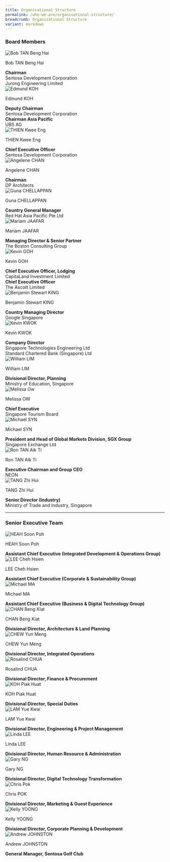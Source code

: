 ```yaml
---
title: Organisational Structure
permalink: /who-we-are/organisational-structure/
breadcrumb: Organisational Structure
variant: markdown
---
```

### **Board Members**
<div class="row">
    <div class="col is-4">
        <img src="/images/who-we-are/organisational-structure/BOD_Bob_Tan_25.png" alt="Bob TAN Beng Hai">
    </div>
    <div class="col is-8">
        <p class="title is-4">Bob TAN Beng Hai</p>
        <strong>Chairman</strong>
        <br> Sentosa Development Corporation
        <br> Jurong Engineering Limited
		</div>
</div>

<div class="row">
    <div class="col is-4">
        <img src="/images/who-we-are/organisational-structure/BOD_Edmund_Koh.png" alt="Edmund KOH">
    </div>
    <div class="col is-8">
        <p class="title is-4">Edmund KOH</p>
        <strong>Deputy Chairman</strong>
        <br> Sentosa Development Corporation
				<br>
			<strong>Chairman Asia Pacific</strong>
        <br> UBS AG
    </div>
</div>

<div class="row">
    <div class="col is-4">
        <img src="/images/who-we-are/organisational-structure/BOD_Thien_Kwee_Eng_25.png" alt="THIEN Kwee Eng">
    </div>
    <div class="col is-8">
        <p class="title is-4">THIEN Kwee Eng</p>
        <strong>Chief Executive Officer</strong>
        <br> Sentosa Development Corporation
    </div>
</div>

<div class="row">
    <div class="col is-4">
        <img src="/images/who-we-are/organisational-structure/BOD_Angelene_Chan_25.jpg" alt="Angelene CHAN">
    </div>
    <div class="col is-8">
        <p class="title is-4">Angelene CHAN</p>
        <strong>Chairman</strong>
        <br> DP Architects
    </div>
</div>

<div class="row">
    <div class="col is-4">
        <img src="/images/who-we-are/organisational-structure/BOD_Guna_Chellapan_25.png" alt="Guna CHELLAPPAN">
    </div>
    <div class="col is-8">
        <p class="title is-4">Guna CHELLAPPAN</p>
        <strong>Country General Manager</strong>
        <br> Red Hat Asia Pacific Pte Ltd
    </div>
</div>

<div class="row">
    <div class="col is-4">
        <img src="/images/who-we-are/organisational-structure/mariam_jaafar.jpg" alt="Mariam JAAFAR">
    </div>
    <div class="col is-8">
        <p class="title is-4">Mariam JAAFAR</p>
        <strong>Managing Director &amp; Senior Partner</strong>
        <br> The Boston Consulting Group
    </div>
</div>

<div class="row">
    <div class="col is-4">
        <img src="/images/who-we-are/organisational-structure/BOD_2025_Kevin_GOH.png" alt="Kevin GOH">
    </div>
    <div class="col is-8">
        <p class="title is-4">Kevin GOH</p>
        <strong>Chief Executive Officer, Lodging</strong>
        <br> CapitaLand Investment Limited
			<br>
			<strong>Chief Executive Officer</strong>
        <br> The Ascott Limited
    </div>
</div>

<div class="row">
    <div class="col is-4">
        <img src="/images/who-we-are/organisational-structure/BOD_Benjamin_King_25.jpg" alt="Benjamin Stewart KING">
    </div>
    <div class="col is-8">
        <p class="title is-4">Benjamin Stewart KING</p>
        <strong>Country Managing Director</strong>
        <br> Google Singapore
    </div>
</div>

<div class="row">
    <div class="col is-4">
        <img src="/images/who-we-are/organisational-structure/bod-kevin-kwok.jpg" alt="Kevin KWOK">
    </div>
    <div class="col is-8">
        <p class="title is-4">Kevin KWOK</p>
        <strong>Company Director</strong>
        <br>Singapore Technologies Engineering Ltd
	   <br>Standard Chartered Bank (Singapore) Ltd
    </div>
</div>

<div class="row">
    <div class="col is-4">
        <img src="/images/who-we-are/organisational-structure/BDD_2025_William_LIM.png" alt="William LIM">
    </div>
    <div class="col is-8">
        <p class="title is-4">William LIM</p>
        <strong>Divisional Director,
Planning</strong>
        <br>Ministry of Education, Singapore
    </div>
</div>

<div class="row">
    <div class="col is-4">
        <img src="/images/who-we-are/organisational-structure/melissa_ow.png" alt="Melissa Ow">
    </div>
    <div class="col is-8">
        <p class="title is-4">Melissa OW</p>
        <strong>Chief Executive</strong>
        <br> Singapore Tourism Board
    </div>
</div>

<div class="row">
    <div class="col is-4">
        <img src="/images/who-we-are/organisational-structure/BOD_Michael_Syn_25.png" alt="Michael SYN">
    </div>
    <div class="col is-8">
        <p class="title is-4">Michael SYN</p>
        <strong>President and Head of Global Markets Division, SGX Group</strong>
        <br> Singapore Exchange Ltd
    </div>
</div>

<div class="row">
    <div class="col is-4">
        <img src="/images/who-we-are/organisational-structure/ron_tan.png" alt="Ron TAN Aik Ti">
    </div>
    <div class="col is-8">
        <p class="title is-4">Ron TAN Aik Ti</p>
        <strong>Executive Chairman and Group CEO</strong>
        <br> NEON 
    </div>
</div>

<div class="row">
    <div class="col is-4">
        <img src="/images/who-we-are/organisational-structure/BOD_2025_TANG_Zhi_Hui.png" alt="TANG Zhi Hui">
    </div>
    <div class="col is-8">
        <p class="title is-4">TANG Zhi Hui</p>
        <strong>Senior Director (Industry)</strong>
        <br> Ministry of Trade and Industry, Singapore 
    </div>
</div>

<hr>
 
### **Senior Executive Team**

<div class="row">
    <div class="col is-4">
        <img src="/images/who-we-are/organisational-structure/SET_Heah_Soon_Poh_25.png" alt="HEAH Soon Poh">
    </div>
    <div class="col is-8">
        <p class="title is-4">HEAH Soon Poh</p>
        <strong>Assistant Chief Executive (Integrated Development &amp; Operations Group)</strong>
    </div>
</div>

<div class="row">
    <div class="col is-4">
        <img src="/images/who-we-are/organisational-structure/SET_Lee_Cheh_Hsien_25.png" alt="LEE Cheh Hsien">
    </div>
    <div class="col is-8">
        <p class="title is-4">LEE Cheh Hsien</p>
			<strong>Assistant Chief Executive (Corporate &amp; Sustainability Group)</strong>
    </div>
</div>


<div class="row">
    <div class="col is-4">
        <img src="/images/who-we-are/organisational-structure/SET_Michael_Ma_25.jpg" alt="Michael MA">
    </div>
    <div class="col is-8">
        <p class="title is-4">Michael MA</p>
        <strong>Assistant Chief Executive (Business &amp; Digital Technology Group)</strong>
    </div>
</div>

<div class="row">
    <div class="col is-4">
        <img src="/images/who-we-are/organisational-structure/SET_Chan_Beng_Kiat_25.png" alt="CHAN Beng Kiat">
    </div>
    <div class="col is-8">
        <p class="title is-4">CHAN Beng Kiat</p>
        <strong>Divisional Director, Architecture &amp; Land Planning</strong>
    </div>
</div>

<div class="row">
    <div class="col is-4">
        <img src="/images/who-we-are/organisational-structure/SET_Chew_Yun_Meng_25.png" alt="CHEW Yun Meng">
    </div>
    <div class="col is-8">
        <p class="title is-4">CHEW Yun Meng</p>
        <strong>Divisional Director, Integrated Operations</strong>
    </div>
</div>

<div class="row">
    <div class="col is-4">
        <img src="/images/who-we-are/organisational-structure/SET_Rosalind_Chua_25.png" alt="Rosalind CHUA">
    </div>
    <div class="col is-8">
        <p class="title is-4">Rosalind CHUA</p>
        <strong>Divisional Director, Finance &amp; Procurement</strong>
    </div>
</div>

<div class="row">
    <div class="col is-4">
        <img src="/images/who-we-are/organisational-structure/SET_Koh_Piak_Huat_25.png" alt="KOH Piak Huat">
    </div>
    <div class="col is-8">
        <p class="title is-4">KOH Piak Huat</p>
        <strong>Divisional Director, Special Duties</strong>
    </div>
</div>

<div class="row">
    <div class="col is-4">
        <img src="/images/who-we-are/organisational-structure/SET_Lam_Yue_Kwai_25.png" alt="LAM Yue Kwai">
    </div>
    <div class="col is-8">
        <p class="title is-4">LAM Yue Kwai</p>
        <strong>Divisional Director, Engineering &amp; Project Management</strong>
    </div>
</div>

<div class="row">
    <div class="col is-4">
        <img src="/images/who-we-are/organisational-structure/SET_Linda_Lee_25.png" alt="Linda LEE">
    </div>
    <div class="col is-8">
        <p class="title is-4">Linda LEE</p>
        <strong>Divisional Director, Human Resource &amp; Administration</strong>
    </div>
</div>

<div class="row">
    <div class="col is-4">
        <img src="/images/who-we-are/organisational-structure/SET_Gary_Ng_25.png" alt="Gary NG">
    </div>
    <div class="col is-8">
        <p class="title is-4">Gary NG</p>
        <strong>Divisional Director, Digital Technology Transformation</strong>
    </div>
</div>

<div class="row">
    <div class="col is-4">
        <img src="/images/who-we-are/organisational-structure/SET_Chris_Pok_25.png" alt="Chris Pok">
    </div>
    <div class="col is-8">
        <p class="title is-4">Chris POK</p>
        <strong>Divisional Director, Marketing &amp; Guest Experience</strong>
    </div>
</div>

<div class="row">
    <div class="col is-4">
        <img src="/images/who-we-are/organisational-structure/SET_Kelly_Yoong_25.png" alt="Kelly YOONG">
    </div>
    <div class="col is-8">
        <p class="title is-4">Kelly YOONG</p>
        <strong>Divisional Director, Corporate Planning &amp; Development</strong>
    </div>
</div>
	

<div class="row">
    <div class="col is-4">
        <img src="/images/who-we-are/organisational-structure/SET_Andrew_Johnston_25.png" alt="Andrew JOHNSTON">
    </div>
    <div class="col is-8">
        <p class="title is-4">Andrew JOHNSTON</p>
        <strong>General Manager, Sentosa Golf Club</strong>
    </div>
</div>